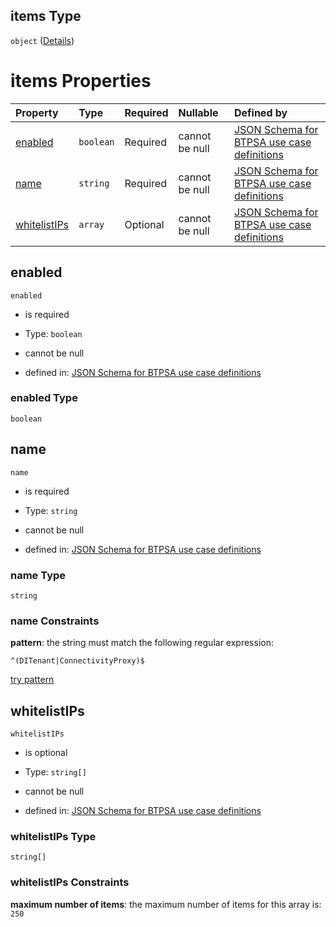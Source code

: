 ## items Type

`object` ([Details](btpsa-usecase-properties-services-items-allof-1-then-allof-40-then-allof-2-then-properties-parameters-properties-data-properties-extensionservices-items.md))

# items Properties

| Property                      | Type      | Required | Nullable       | Defined by                                                                                                                                                                                                                                                                                                                                                                                                        |
| :---------------------------- | :-------- | :------- | :------------- | :---------------------------------------------------------------------------------------------------------------------------------------------------------------------------------------------------------------------------------------------------------------------------------------------------------------------------------------------------------------------------------------------------------------- |
| [enabled](#enabled)           | `boolean` | Required | cannot be null | [JSON Schema for BTPSA use case definitions](btpsa-usecase-properties-services-items-allof-1-then-allof-40-then-allof-2-then-properties-parameters-properties-data-properties-extensionservices-items-properties-enabled.md "undefined#/properties/services/items/allOf/1/then/allOf/40/then/allOf/2/then/properties/parameters/properties/data/properties/extensionservices/items/properties/enabled")           |
| [name](#name)                 | `string`  | Required | cannot be null | [JSON Schema for BTPSA use case definitions](btpsa-usecase-properties-services-items-allof-1-then-allof-40-then-allof-2-then-properties-parameters-properties-data-properties-extensionservices-items-properties-name.md "undefined#/properties/services/items/allOf/1/then/allOf/40/then/allOf/2/then/properties/parameters/properties/data/properties/extensionservices/items/properties/name")                 |
| [whitelistIPs](#whitelistips) | `array`   | Optional | cannot be null | [JSON Schema for BTPSA use case definitions](btpsa-usecase-properties-services-items-allof-1-then-allof-40-then-allof-2-then-properties-parameters-properties-data-properties-extensionservices-items-properties-whitelistips.md "undefined#/properties/services/items/allOf/1/then/allOf/40/then/allOf/2/then/properties/parameters/properties/data/properties/extensionservices/items/properties/whitelistIPs") |

## enabled



`enabled`

*   is required

*   Type: `boolean`

*   cannot be null

*   defined in: [JSON Schema for BTPSA use case definitions](btpsa-usecase-properties-services-items-allof-1-then-allof-40-then-allof-2-then-properties-parameters-properties-data-properties-extensionservices-items-properties-enabled.md "undefined#/properties/services/items/allOf/1/then/allOf/40/then/allOf/2/then/properties/parameters/properties/data/properties/extensionservices/items/properties/enabled")

### enabled Type

`boolean`

## name



`name`

*   is required

*   Type: `string`

*   cannot be null

*   defined in: [JSON Schema for BTPSA use case definitions](btpsa-usecase-properties-services-items-allof-1-then-allof-40-then-allof-2-then-properties-parameters-properties-data-properties-extensionservices-items-properties-name.md "undefined#/properties/services/items/allOf/1/then/allOf/40/then/allOf/2/then/properties/parameters/properties/data/properties/extensionservices/items/properties/name")

### name Type

`string`

### name Constraints

**pattern**: the string must match the following regular expression:&#x20;

```regexp
^(DITenant|ConnectivityProxy)$
```

[try pattern](https://regexr.com/?expression=%5E\(DITenant%7CConnectivityProxy\)%24 "try regular expression with regexr.com")

## whitelistIPs



`whitelistIPs`

*   is optional

*   Type: `string[]`

*   cannot be null

*   defined in: [JSON Schema for BTPSA use case definitions](btpsa-usecase-properties-services-items-allof-1-then-allof-40-then-allof-2-then-properties-parameters-properties-data-properties-extensionservices-items-properties-whitelistips.md "undefined#/properties/services/items/allOf/1/then/allOf/40/then/allOf/2/then/properties/parameters/properties/data/properties/extensionservices/items/properties/whitelistIPs")

### whitelistIPs Type

`string[]`

### whitelistIPs Constraints

**maximum number of items**: the maximum number of items for this array is: `250`
